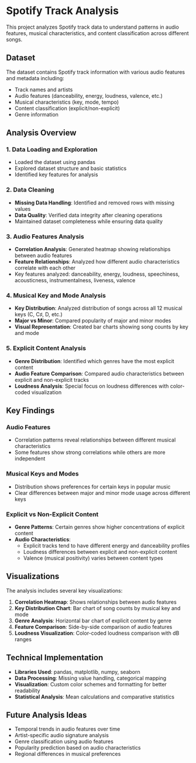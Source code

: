 # Spotify Track Analysis

This project analyzes Spotify track data to understand patterns in audio features, musical characteristics, and content classification across different songs.

## Dataset

The dataset contains Spotify track information with various audio features and metadata including:
- Track names and artists
- Audio features (danceability, energy, loudness, valence, etc.)
- Musical characteristics (key, mode, tempo)
- Content classification (explicit/non-explicit)
- Genre information

## Analysis Overview

### 1. Data Loading and Exploration
- Loaded the dataset using pandas
- Explored dataset structure and basic statistics
- Identified key features for analysis

### 2. Data Cleaning
- **Missing Data Handling**: Identified and removed rows with missing values
- **Data Quality**: Verified data integrity after cleaning operations
- Maintained dataset completeness while ensuring data quality

### 3. Audio Features Analysis
- **Correlation Analysis**: Generated heatmap showing relationships between audio features
- **Feature Relationships**: Analyzed how different audio characteristics correlate with each other
- Key features analyzed: danceability, energy, loudness, speechiness, acousticness, instrumentalness, liveness, valence

### 4. Musical Key and Mode Analysis
- **Key Distribution**: Analyzed distribution of songs across all 12 musical keys (C, C♯, D, etc.)
- **Major vs Minor**: Compared popularity of major and minor modes
- **Visual Representation**: Created bar charts showing song counts by key and mode

### 5. Explicit Content Analysis
- **Genre Distribution**: Identified which genres have the most explicit content
- **Audio Feature Comparison**: Compared audio characteristics between explicit and non-explicit tracks
- **Loudness Analysis**: Special focus on loudness differences with color-coded visualization

## Key Findings

### Audio Features
- Correlation patterns reveal relationships between different musical characteristics
- Some features show strong correlations while others are more independent

### Musical Keys and Modes
- Distribution shows preferences for certain keys in popular music
- Clear differences between major and minor mode usage across different keys

### Explicit vs Non-Explicit Content
- **Genre Patterns**: Certain genres show higher concentrations of explicit content
- **Audio Characteristics**: 
  - Explicit tracks tend to have different energy and danceability profiles
  - Loudness differences between explicit and non-explicit content
  - Valence (musical positivity) varies between content types

## Visualizations

The analysis includes several key visualizations:
1. **Correlation Heatmap**: Shows relationships between audio features
2. **Key Distribution Chart**: Bar chart of song counts by musical key and mode
3. **Genre Analysis**: Horizontal bar chart of explicit content by genre
4. **Feature Comparison**: Side-by-side comparison of audio features
5. **Loudness Visualization**: Color-coded loudness comparison with dB ranges

## Technical Implementation

- **Libraries Used**: pandas, matplotlib, numpy, seaborn
- **Data Processing**: Missing value handling, categorical mapping
- **Visualization**: Custom color schemes and formatting for better readability
- **Statistical Analysis**: Mean calculations and comparative statistics

## Future Analysis Ideas

- Temporal trends in audio features over time
- Artist-specific audio signature analysis
- Genre classification using audio features
- Popularity prediction based on audio characteristics
- Regional differences in musical preferences